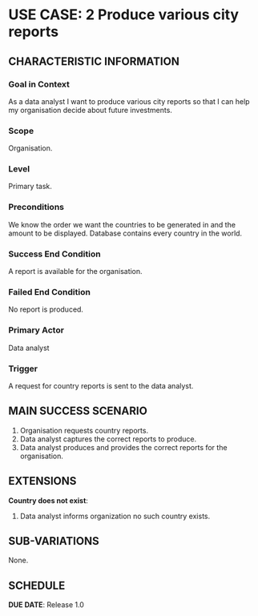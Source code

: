 # USE CASE: 2 Produce various city reports

## CHARACTERISTIC INFORMATION

### Goal in Context

As a data analyst I want to produce various city reports so that I can help my organisation decide about future investments.

### Scope

Organisation.

### Level

Primary task.

### Preconditions

We know the order we want the countries to be generated in and the amount to be displayed. Database contains every country in the world.

### Success End Condition

A report is available for the organisation.

### Failed End Condition

No report is produced.

### Primary Actor

Data analyst

### Trigger

A request for country reports is sent to the data analyst.

## MAIN SUCCESS SCENARIO

1. Organisation requests country reports.
2. Data analyst captures the correct reports to produce.
3. Data analyst produces and provides the correct reports for the organisation.

## EXTENSIONS

**Country does not exist**:
   1. Data analyst informs organization no such country exists.

## SUB-VARIATIONS

None.

## SCHEDULE

**DUE DATE**: Release 1.0